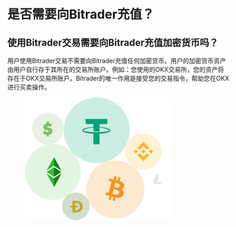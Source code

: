 # 是否需要向Bitrader充值？

## 使用Bitrader交易需要向Bitrader充值加密货币吗？

用户使用Bitrader交易不需要向Bitrader充值任何加密货币。用户的加密货币资产由用户自行存于其所在的交易所账户。例如：您使用的OKX交易所，您的资产将存在于OKX交易所账户。Bitrader的唯一作用是接受您的交易指令，帮助您在OKX进行买卖操作。



<figure><img src="../../.gitbook/assets/Group 39 (2).png" alt=""><figcaption></figcaption></figure>
